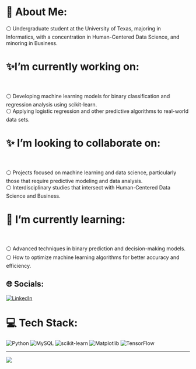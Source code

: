 # 🚀 About Me:
⚪ Undergraduate student at the University of Texas, majoring in Informatics, with a concentration in Human-Centered Data Science, and minoring in Business.

# ✨I’m currently working on:
<br><br>⚪ Developing machine learning models for binary classification and regression analysis using scikit-learn.<br>⚪ Applying logistic regression and other predictive algorithms to real-world data sets.<br>
# ✨ I’m looking to collaborate on:
<br><br>⚪ Projects focused on machine learning and data science, particularly those that require predictive modeling and data analysis.<br>⚪ Interdisciplinary studies that intersect with Human-Centered Data Science and Business.<br>
# 🌱 I’m currently learning:
<br><br>⚪ Advanced techniques in binary prediction and decision-making models.<br>⚪ How to optimize machine learning algorithms for better accuracy and efficiency.<br>



## 🌐 Socials:
[![LinkedIn](https://img.shields.io/badge/LinkedIn-%230077B5.svg?logo=linkedin&logoColor=white)](https://linkedin.com/in/https://www.linkedin.com/in/marcushanania/) 

# 💻 Tech Stack:
![Python](https://img.shields.io/badge/python-3670A0?style=for-the-badge&logo=python&logoColor=ffdd54) ![MySQL](https://img.shields.io/badge/mysql-%2300000f.svg?style=for-the-badge&logo=mysql&logoColor=white) ![scikit-learn](https://img.shields.io/badge/scikit--learn-%23F7931E.svg?style=for-the-badge&logo=scikit-learn&logoColor=white) ![Matplotlib](https://img.shields.io/badge/Matplotlib-%23ffffff.svg?style=for-the-badge&logo=Matplotlib&logoColor=black) ![TensorFlow](https://img.shields.io/badge/TensorFlow-%23FF6F00.svg?style=for-the-badge&logo=TensorFlow&logoColor=white)


---
[![](https://visitcount.itsvg.in/api?id=MarcusH25&icon=1&color=0)](https://visitcount.itsvg.in)

<!-- Proudly created with GPRM ( https://gprm.itsvg.in ) -->
